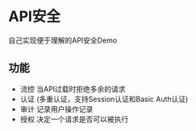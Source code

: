 # API安全  
自己实现便于理解的API安全Demo  

## 功能  
+ 流控  当API过载时拒绝多余的请求  
+ 认证  (多重认证，支持Session认证和Basic Auth认证)  
+ 审计  记录用户操作记录  
+ 授权  决定一个请求是否可以被执行  